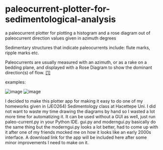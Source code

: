 # paleocurrent-plotter-for-sedimentological-analysis
a paleocurrent plotter for plotting a histogram and a rose diagram out of paleocurrent direction values given in azimuth degrees

Sedimentary structures that indicate paleocurrents include: flute marks, ripple marks etc.

Paleocurrents are usually measured with an azimuth, or as a rake on a bedding plane, and displayed with a Rose Diagram to show the dominant direction(s) of flow.
[[1]](https://en.wikipedia.org/wiki/Azimuth)

examples: 

![image](https://github.com/altarcag/paleocurrent-plotter-for-sedimentological-analysis/assets/26670231/975b89ab-4ea9-4759-a7fc-2d18d5200ca3)
![image](https://github.com/altarcag/paleocurrent-plotter-for-sedimentological-analysis/assets/26670231/cb6fa16d-58d4-4e84-a5b6-548dfbbcc1c9)


I decided to make this plotter app for making it easy to do one of my homeworks given in (JEO264) Sedimentology class at Hacettepe Uni. I did not want to waste my time drawing the diagrams by hand so I wasted a lot more time for automatizing it.
It can be used without a GUI as well, just run paleo-current.py in your Python IDE. gui.py and moderngui.py basically do the same thing but the moderngui.py looks a lot better, had to come up with it after one of my friends mocked me on how it looks like an early 2000s interface.
A download link for the app will be included here after some minor improvements I need to make on it.


